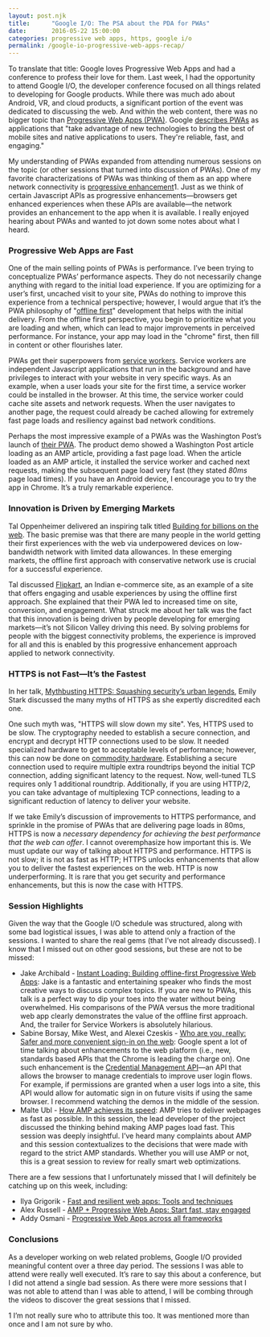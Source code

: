 ```yaml
---
layout: post.njk
title:      "Google I/O: The PSA about the PDA for PWAs"
date:       2016-05-22 15:00:00
categories: progressive web apps, https, google i/o
permalink: /google-io-progressive-web-apps-recap/
---
```


To translate that title: Google loves Progressive Web Apps and had a conference to profess their love for them. Last week, I had the opportunity to attend Google I/O, the developer conference focused on all things related to developing for Google products. While there was much ado about Android, VR, and cloud products, a significant portion of the event was dedicated to discussing the web. And within the web content, there was no bigger topic than [Progressive Web Apps (PWA)](https://addyosmani.com/blog/getting-started-with-progressive-web-apps/). Google [describes PWAs](https://developers.google.com/web/progressive-web-apps/) as applications that "take advantage of new technologies to bring the best of mobile sites and native applications to users. They're reliable, fast, and engaging."

My understanding of PWAs expanded from attending numerous sessions on the topic (or other sessions that turned into discussion of PWAs). One of my favorite characterizations of PWAs was thinking of them as an app where network connectivity is [progressive enhancement](http://alistapart.com/article/understandingprogressiveenhancement)<span class="footnote-article-number">1</span>. Just as we think of certain Javascript APIs as progressive enhancements—browsers get enhanced experiences when these APIs are available—the network provides an enhancement to the app when it is available. I really enjoyed hearing about PWAs and wanted to jot down some notes about what I heard.

### Progressive Web Apps are Fast

One of the main selling points of PWAs is performance. I’ve been trying to conceptualize PWAs’ performance aspects. They do not necessarily change anything with regard to the initial load experience. If you are optimizing for a user’s first, uncached visit to your site, PWAs do nothing to improve this experience from a technical perspective; however, I would argue that it’s the PWA philosophy of "[offline first](https://developer.chrome.com/apps/offline_apps)" development that helps with the initial delivery. From the offline first perspective, you begin to prioritize what you are loading and when, which can lead to major improvements in perceived performance. For instance, your app may load in the "chrome" first, then fill in content or other flourishes later.

PWAs get their superpowers from [service workers](http://www.html5rocks.com/en/tutorials/service-worker/introduction/). Service workers are independent Javascript applications that run in the background and have privileges to interact with your website in very specific ways. As an example, when a user loads your site for the first time, a service worker could be installed in the browser. At this time, the service worker could cache site assets and network requests. When the user navigates to another page, the request could already be cached allowing for extremely fast page loads and resiliency against bad network conditions.

Perhaps the most impressive example of a PWAs was the Washington Post’s launch of [their PWA](https://www.washingtonpost.com/pwa/). The product demo showed a Washington Post article loading as an AMP article, providing a fast page load. When the article loaded as an AMP article, it installed the service worker and cached next requests, making the subsequent page load very fast (they stated *80ms* page load times). If you have an Android device, I encourage you to try the app in Chrome. It’s a truly remarkable experience.

### Innovation is Driven by Emerging Markets

Tal Oppenheimer delivered an inspiring talk titled [Building for billions on the web](https://www.youtube.com/watch?v=E6hGubMkNfM). The basic premise was that there are many people in the world getting their first experiences with the web via underpowered devices on low-bandwidth network with limited data allowances. In these emerging markets, the offline first approach with conservative network use is crucial for a successful experience.

Tal discussed [Flipkart](http://www.flipkart.com/), an Indian e-commerce site, as an example of a site that offers engaging and usable experiences by using the offline first approach. She explained that their PWA led to increased time on site, conversion, and engagement. What struck me about her talk was the fact that this innovation is being driven by people developing for emerging markets—it’s not Silicon Valley driving this need. By solving problems for people with the biggest connectivity problems, the experience is improved for all and this is enabled by this progressive enhancement approach applied to network connectivity.

### HTTPS is not Fast—It’s the Fastest

In her talk, [Mythbusting HTTPS: Squashing security’s urban legends](https://www.youtube.com/watch?v=YMfW1bfyGSY), Emily Stark discussed the many myths of HTTPS as she expertly discredited each one.

One such myth was, "HTTPS will slow down my site". Yes, HTTPS used to be slow. The cryptography needed to establish a secure connection, and encrypt and decrypt HTTP connections used to be slow. It needed specialized hardware to get to acceptable levels of performance; however, this can now be done on [commodity hardware](https://lists.w3.org/Archives/Public/ietf-http-wg/2012JulSep/0251.html). Establishing a secure connection used to require multiple extra roundtrips beyond the initial TCP connection, adding significant latency to the request. Now, well-tuned TLS requires only 1 additional roundtrip. Additionally, if you are using HTTP/2, you can take advantage of multiplexing TCP connections, leading to a significant reduction of latency to deliver your website.

If we take Emily’s discussion of improvements to HTTPS performance, and sprinkle in the promise of PWAs that are delivering page loads in 80ms, HTTPS is now a *necessary dependency for achieving the best performance that the web can offer*. I cannot overemphasize how important this is. We must update our way of talking about HTTPS and performance. HTTPS is not slow; it is not as fast as HTTP; HTTPS unlocks enhancements that allow you to deliver the fastest experiences on the web. HTTP is now underperforming. It is rare that you get security and performance enhancements, but this is now the case with HTTPS.

### Session Highlights

Given the way that the Google I/O schedule was structured, along with some bad logistical issues, I was able to attend only a fraction of the sessions. I wanted to share the real gems (that I’ve not already discussed). I know that I missed out on other good sessions, but these are not to be missed:

* Jake Archibald - [Instant Loading: Building offline-first Progressive Web Apps](https://www.youtube.com/watch?v=cmGr0RszHc8): Jake is a fantastic and entertaining speaker who finds the most creative ways to discuss complex topics. If you are new to PWAs, this talk is a perfect way to dip your toes into the water without being overwhelmed. His comparisons of the PWA versus the more traditional web app clearly demonstrates the value of the offline first approach. And, the trailer for Service Workers is absolutely hilarious.
* Sabine Borsay, Mike West, and Alexei Czeskis - [Who are you, really: Safer and more convenient sign-in on the web](https://www.youtube.com/watch?v=MnvUlGFb3GQ): Google spent a lot of time talking about enhancements to the web platform (i.e., new, standards based APIs that the Chrome is leading the charge on). One such enhancement is the [Credential Management API](https://w3c.github.io/webappsec-credential-management/)—an API that allows the browser to manage credentials to improve user login flows. For example, if permissions are granted when a user logs into a site, this API would allow for automatic sign in on future visits if using the same browser. I recommend watching the demos in the middle of the session.
* Malte Ubl - [How AMP achieves its speed](https://events.google.com/io2016/schedule?sid=fc621cfd-0bef-e511-a517-00155d5066d7#day3/fc621cfd-0bef-e511-a517-00155d5066d7): AMP tries to deliver webpages as fast as possible. In this session, the lead developer of the project discussed the thinking behind making AMP pages load fast. This session was deeply insightful. I’ve heard many complaints about AMP and this session contextualizes to the decisions that were made with regard to the strict AMP standards. Whether you will use AMP or not, this is a great session to review for really smart web optimizations.

There are a few sessions that I unfortunately missed that I will definitely be catching up on this week, including:

* Ilya Grigorik - [Fast and resilient web apps: Tools and techniques](https://www.youtube.com/watch?v=aqvz5Oqs238)
* Alex Russell - [AMP + Progressive Web Apps: Start fast, stay engaged](https://events.google.com/io2016/schedule?sid=ed621cfd-0bef-e511-a517-00155d5066d7#day3/ed621cfd-0bef-e511-a517-00155d5066d7)
* Addy Osmani - [Progressive Web Apps across all frameworks](https://events.google.com/io2016/schedule?sid=f7621cfd-0bef-e511-a517-00155d5066d7#day3/f7621cfd-0bef-e511-a517-00155d5066d7)

### Conclusions

As a developer working on web related problems, Google I/O provided meaningful content over a three day period. The sessions I was able to attend were really well executed. It’s rare to say this about a conference, but I did not attend a single bad session. As there were more sessions that I was not able to attend than I was able to attend, I will be combing through the videos to discover the great sessions that I missed.

<p class="footnote"><span class="footnote-footer-number">1</span> I’m not really sure who to attribute this too. It was mentioned more than once and I am not sure by who.</p>
